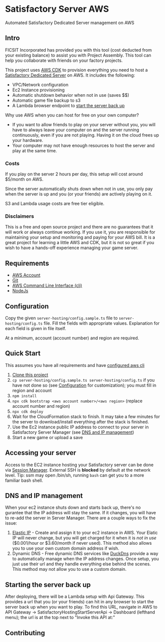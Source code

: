 # Satisfactory Server AWS
Automated Satisfactory Dedicated Server management on AWS

## Intro
FICSIT Incorporated has provided you with this tool (cost deducted from your existing balance) to assist you with Project Assembly.  This tool can help you collaborate with friends on your factory projects.

This project uses [AWS CDK](https://aws.amazon.com/cdk/) to provision everything you need to host a [Satisfactory Dedicated Server](https://satisfactory.fandom.com/wiki/Dedicated_servers) on AWS.  It includes the following:
 - VPC/Network configuration
 - Ec2 Instance provisioning
 - Automatic shutdown behavior when not in use (saves $$)
 - Automatic game file backup to s3
 - A Lambda browser endpoint to [start the server back up](#starting-the-server-back-up)

Why use AWS when you can host for free on your own computer?
 - If you want to allow friends to play on your server without you, you will have to always leave your computer on and the server running continuously, even if you are not playing.  Having it on the cloud frees up your hardware.
 - Your computer may not have enough resources to host the server and play at the same time.

### Costs
If you play on the server 2 hours per day, this setup will cost around $5/month on AWS.

Since the server automatically shuts down when not in use, you only pay when the server is up and you (or your friends) are actively playing on it.

S3 and Lambda usage costs are free tier eligible.

### Disclaimers
This is a free and open source project and there are no guarantees that it will work or always continue working.  If you use it, you are responsible for maintaining your setup and monitoring and paying for your AWS bill.  It is a great project for learning a little AWS and CDK, but it is not so great if you wish to have a hands-off experience managing your game server.

## Requirements

- [AWS Account](https://aws.amazon.com/premiumsupport/knowledge-center/create-and-activate-aws-account/)
- [Git](https://git-scm.com/downloads)
- [AWS Command Line Interface (cli)](https://aws.amazon.com/cli/)
- [NodeJs](https://nodejs.org/en/download/)

## Configuration

Copy the given `server-hosting/config.sample.ts` file to `server-hosting/config.ts` file. Fill the fields with appropriate values. Explanation for each field is given in file itself.

At a minimum, account (account number) and region are required.

## Quick Start
This assumes you have all requirements and have [configured aws cli](https://docs.aws.amazon.com/cli/latest/userguide/cli-configure-quickstart.html)

1. [Clone this project](https://docs.github.com/en/repositories/creating-and-managing-repositories/cloning-a-repository)
2. `cp server-hosting/config.sample.ts server-hosting/config.ts` if you have not done so (see [Configuration](#configuration) for customization); you must fill in region and account
3. `npm install`
4. `npx cdk bootstrap <aws account number>/<aws region>` (replace account number and region)
5. `npx cdk deploy`
6. Wait for the CloudFormation stack to finish. It may take a few minutes for the server to download/install everything after the stack is finished.
7. Use the Ec2 instance public IP address to connect to your server in Satisfactory Server Manager (see [DNS and IP management](#dns-and-ip-management))
8. Start a new game or upload a save

## Accessing your server

Access to the EC2 instance hosting your Satisfactory server can be done via [Session Manager](https://docs.aws.amazon.com/AWSEC2/latest/UserGuide/session-manager.html). External SSH is **blocked** by default at the network level.  Tip: ssm may open /bin/sh, running `bash` can get you to a more familiar bash shell.

## DNS and IP management

When your ec2 instance shuts down and starts back up, there's no gurantee that the IP address will stay the same.  If it changes, you will have to re-add the server in Server Manager.  There are a couple ways to fix the issue:

1. [Elastic IP](https://docs.aws.amazon.com/AWSEC2/latest/UserGuide/elastic-ip-addresses-eip.html) - Create and assign it to your ec2 instance in AWS.  Your Elatic IP will never change, but you will get charged for it when it is *not in use* ($0.001/hour or $3.60/month if never used).  This method also allows you to use your own custom domain address if wish.
2. Dynamic DNS - Free dynamic DNS services like [DuckDns](https://www.duckdns.org/) provide a way to automatically manage when the IP address changes.  Once setup, you just use their url and they handle everything else behind the scenes.  This method may not allow you to use a custom domain.

## Starting the server back up
After deploying, there will be a Lambda setup with Api Gateway.  This provides a url that you (or your friends) can hit in any browser to start the server back up when you want to play.  To find this URL, navigate in AWS to API Gateway -> SatisfactoryHostingStartServerApi -> Dashboard (lefthand menu); the url is at the top next to "Invoke this API at:"

## Contributing
